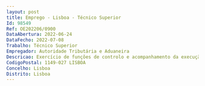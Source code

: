 ```yaml
--- 
layout: post
title: Emprego - Lisboa - Técnico Superior
Id: 98549
Ref: OE202206/0900
DataAbertura: 2022-06-24
DataFecho: 2022-07-08
Trabalho: Técnico Superior
Empregador: Autoridade Tributária e Aduaneira
Descricao: Exercício de funções de controlo e acompanhamento da execução da receita, nas suas diferentes fases, verificando o cumprimento dos prazos e dos procedimentos e normas legais necessários para garantir o rigor nas contas, avaliação e acompanhamento de projetos, elaboração de estudos que fundamentem e preparem a decisão, correspondentes ao conteúdo funcional de Técnico Superior, no âmbito das competências da Direção de Serviços de Contabilidade e Controlo.
CodigoPostal: 1149-027 LISBOA
Concelho: Lisboa
Distrito: Lisboa
--- 
```

